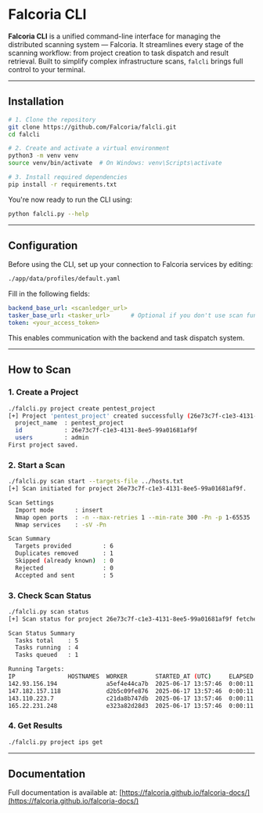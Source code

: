 # Falcoria CLI

**Falcoria CLI** is a unified command-line interface for managing the distributed scanning system — Falcoria. It streamlines every stage of the scanning workflow: from project creation to task dispatch and result retrieval. Built to simplify complex infrastructure scans, `falcli` brings full control to your terminal.

---

## Installation

```bash
# 1. Clone the repository
git clone https://github.com/Falcoria/falcli.git
cd falcli

# 2. Create and activate a virtual environment
python3 -m venv venv
source venv/bin/activate  # On Windows: venv\Scripts\activate

# 3. Install required dependencies
pip install -r requirements.txt
```

You're now ready to run the CLI using:

```bash
python falcli.py --help
```

---

## Configuration

Before using the CLI, set up your connection to Falcoria services by editing:

```bash
./app/data/profiles/default.yaml
```

Fill in the following fields:

```yaml
backend_base_url: <scanledger_url>
tasker_base_url: <tasker_url>      # Optional if you don't use scan functionality
token: <your_access_token>
```

This enables communication with the backend and task dispatch system.

---

## How to Scan

### 1. Create a Project

```bash
./falcli.py project create pentest_project
[+] Project 'pentest_project' created successfully (26e73c7f-c1e3-4131-8ee5-99a01681af9f).
  project_name  : pentest_project
  id            : 26e73c7f-c1e3-4131-8ee5-99a01681af9f
  users         : admin
First project saved.
```

### 2. Start a Scan

```bash
./falcli.py scan start --targets-file ../hosts.txt 
[+] Scan initiated for project 26e73c7f-c1e3-4131-8ee5-99a01681af9f.

Scan Settings
  Import mode      : insert
  Nmap open ports  : -n --max-retries 1 --min-rate 300 -Pn -p 1-65535
  Nmap services    : -sV -Pn

Scan Summary
  Targets provided         : 6
  Duplicates removed       : 1
  Skipped (already known)  : 0
  Rejected                 : 0
  Accepted and sent        : 5
```

### 3. Check Scan Status

```bash
./falcli.py scan status
[+] Scan status for project 26e73c7f-c1e3-4131-8ee5-99a01681af9f fetched successfully.

Scan Status Summary
  Tasks total    : 5
  Tasks running  : 4
  Tasks queued   : 1

Running Targets:
IP               HOSTNAMES  WORKER        STARTED_AT (UTC)     ELAPSED
142.93.156.194              a5ef4e44ca7b  2025-06-17 13:57:46  0:00:11
147.182.157.118             d2b5c09fe876  2025-06-17 13:57:46  0:00:11
143.110.223.7               c21da8b747db  2025-06-17 13:57:46  0:00:11
165.22.231.248              e323a82d28d3  2025-06-17 13:57:46  0:00:11
```

### 4. Get Results

```bash
./falcli.py project ips get
```

---

## Documentation

Full documentation is available at: [https://falcoria.github.io/falcoria-docs/](https://falcoria.github.io/falcoria-docs/)

